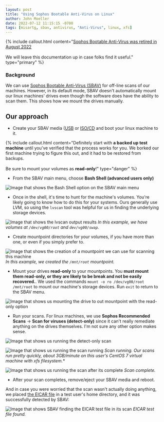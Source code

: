 ```yaml
---
layout: post
title: "Using Sophos Bootable Anti-Virus on Linux"
author: John Moeller
date: 2022-07-12 11:15:15 -0700
tags: [misartg, sbav, antivirus, "Anti-Virus", linux, xfs]
---
```


{% include callout.html content="[Sophos Bootable Anti-Virus was retired in August 2022](https://support.sophos.com/support/s/article/KB-000033800?language=en_US)<br /><br />We will leave this documentation up in case folks find it useful." type="primary" %}

### Background ###

We can use [Sophos Bootable Anti-Virus (SBAV)](https://support.sophos.com/support/s/article/KB-000033800?language=en_US) for off-line scans of our machines. However, in its default mode, SBAV doesn't automatically mount our linux machines' drives even though the software does have the ability to scan them. This shows how we mount the drives manually. 

## Our approach ##

* Create your SBAV media ([USB](https://support.sophos.com/support/s/article/KB-000033912?language=en_US) or [ISO/CD](https://support.sophos.com/support/s/article/KB-000033800?language=en_US) and boot your linux machine to it. 

{% include callout.html content="Definitely start with **a backed up test machine** until you've verified that the process works for you. We borked our first machine trying to figure this out, and it had to be restored from backups. <br /><br /> Be sure to mount your volumes as **read-only**!" type="danger" %}

* From the SBAV main menu, choose **Bash Shell (advanced users only)**

![Image that shows the Bash Shell option on the SBAV main menu](/assets/images/22-07-sbav-linux/misartg-sbav-menu-bash-shell.png)

* Once in the shell, it's time to hunt for the machine's volumes. You're likely going to know how to do this for your systems. Ours generally use LVM, so using the `lvscan` tool was helpful for us in finding the underlying storage devices.

![Image that shows the lvscan output results](/assets/images/22-07-sbav-linux/misartg-sbav-shell-lvscan-results.png)
*In this example, we have volumes at `/dev/vg00/root` and `dev/vg00/swap`.*

* Create mountpoint directories for your volumes, if you have more than one, or even if you simply prefer to. 

![Image that shows the creation of a mountpoint we can use for scanning this machine](/assets/images/22-07-sbav-linux/misartg-sbav-shell-create-mountpoints.png)
*In this example, we created the `/mnt/root` mountpoint.*

* Mount your drives **read-only** to your mountpoints. You **must mount them read-only, or they are likely to be break and not be easily recovered.**. We used the commands `mount -o ro /dev/vg00/root /mnt/root` to mount our machine's storage devices. Run `exit` to return to the SBAV menu. 

![Image that shows us mounting the drive to out mountpoint with the read-only option](/assets/images/22-07-sbav-linux/misartg-sbav-shell-mount-readonly.png)

* Run your scans. For linux machines, we use **Sophos Recommended Scans** -> **Scan for viruses (detect-only)** since it can't really remediate anything on the drives themselves. I'm not sure any other option makes sense. 

![Image that shows us running the detect-only scan](/assets/images/22-07-sbav-linux/misartg-sbav-scan-detect-only.png)

![Image that shows us running the scan running](/assets/images/22-07-sbav-linux/misartg-sbav-scan-running.png)
*Scan running. Our scans run pretty quickly, about 3GB/minute on this user's CentOS 7 virtual machine with xfs filesystem.**

![Image that shows us running the scan after its complete](/assets/images/22-07-sbav-linux/misartg-sbav-scan-complete.png)
*Scan complete.*

* After your scan completes, remove/eject your SBAV media and reboot. 

And in case you were worried that the scan wasn't actually doing anything, we placed [the EICAR file](https://www.eicar.org/download-anti-malware-testfile/) in a test user's home directory, and it was successfully detected by SBAV:

![Image that shows SBAV finding the EICAR test file in its scan](/assets/images/22-07-sbav-linux/misartg-sbav-EICAR-found-console.png)
*EICAR test file found.*